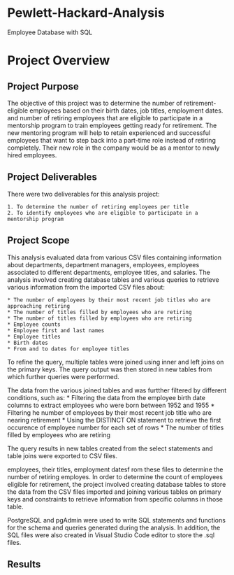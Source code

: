 # Pewlett-Hackard-Analysis
Employee Database with SQL

# Project Overview


## Project Purpose
The objective of this project was to determine the number of retirement-eligible employees based on their birth dates, job titles, employment dates. and number of retiring employees that are eligible to participate in a mentorship program to train employees getting ready for retirement. The new mentoring program will help to retain experienced and successful employees that want to step back into a part-time role instead of retiring completely. Their new role in the company would be as a mentor to newly hired employees.

## Project Deliverables
There were two deliverables for this analysis project:

    1. To determine the number of retiring employees per title
    2. To identify employees who are eligible to participate in a mentorship program

## Project Scope
This analysis evaluated data from various CSV files containing information about departments, department managers, employees, employees associated to different departments, employee titles, and salaries. The analysis involved creating database tables and various queries to retrieve various information from the imported CSV files about:
    
    * The number of employees by their most recent job titles who are approaching retiring
    * The number of titles filled by employees who are retiring
    * The number of titles filled by employees who are retiring
    * Employee counts
    * Employee first and last names
    * Employee titles
    * Birth dates 
    * From and to dates for employee titles

To refine the query, multiple tables were joined using inner and left joins on the primary keys. The query output was then stored in new tables from which further queries were performed.  

The data from the various joined tables  and was furtther filtered by different conditions, such as:
        * Filtering the data from the employee birth date columns to extract employees who were born between 1952 and 1955
        * Filtering he number of employees by their most recent job title who are nearing retirement
        * Using the DISTINCT ON statement to retrieve the first occurence of employee number for each set of rows
        * The number of titles filled by employees who are retiring
     
 The query results in new tables created from the select statements and table joins were exported to CSV files.

employees, their titles, employment datesf rom these files to determine the number of retiring employes. In order to determine the count of employees eligible for retirement, the project involved creating database tables to store the data from the CSV files imported and joining various tables on primary keys and constraints to retrieve information from specific columns in those table.



PostgreSQL and pgAdmin were used to write SQL statements and functions for the schema and queries generated during the analysis. In addition, the SQL files were also created in Visual Studio Code editor to store the .sql files.

## Results
